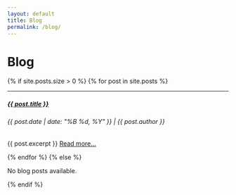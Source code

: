 ```yaml
---
layout: default
title: Blog
permalink: /blog/
---
```


<h1>Blog</h1>
<div class="container-fluid">

  {% if site.posts.size > 0 %}
    {% for post in site.posts %}
      <hr>
      <div class="row blog-entry">
        <div>
          <h5><a href="{{ post.url }}" class="blog-title">{{ post.title }}</a></h5>
          <h6 class="blog-meta">{{ post.date | date: "%B %d, %Y" }} | {{ post.author }}</h6>
          <p>{{ post.excerpt }} <a href="{{ post.url }}" class="read-more">Read more...</a></p>
        </div>
      </div>
    {% endfor %}
  {% else %}
    <p>No blog posts available.</p>
  {% endif %}

</div>
